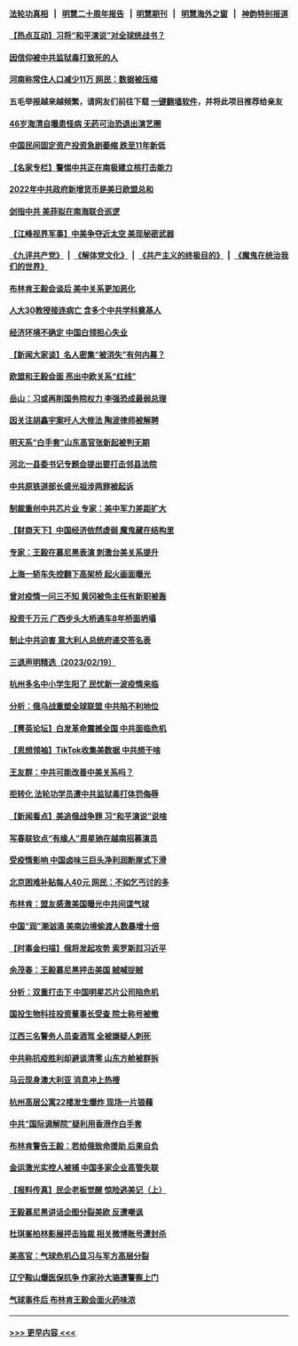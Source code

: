 #### [法轮功真相](https://github.com/gfw-breaker/truth/blob/master/README.md?t=0) &nbsp;&nbsp;|&nbsp;&nbsp; [明慧二十周年报告](https://github.com/gfw-breaker/mh-reports/blob/master/README.md?t=0) &nbsp;&nbsp;|&nbsp;&nbsp;[明慧期刊](https://github.com/gfw-breaker/mh-qikan) &nbsp;&nbsp;|&nbsp;&nbsp; [明慧海外之窗](https://github.com/gfw-breaker/mh-news/blob/master/README.md?t=0) &nbsp;&nbsp;|&nbsp;&nbsp; [神韵特别报道](https://github.com/gfw-breaker/mh-news/blob/master/shenyun.md?t=0)
#### [【热点互动】习将“和平演说”对全球统战书？](../pages/nsc413/n13934381.md?t=02210943) 
#### [因信仰被中共监狱毒打致死的人](../pages/nsc413/n13934141.md?t=02210943) 
#### [河南称常住人口减少11万 网民：数据被压缩](../pages/nsc413/n13934351.md?t=02210943) 
#### 五毛举报越来越频繁，请网友们前往下载 [一键翻墙软件](https://github.com/gfw-breaker/ssr-accounts)，并将此项目推荐给亲友
#### [46岁海清自曝患怪病 无药可治恐退出演艺圈](../pages/nsc413/n13934353.md?t=02210943) 
#### [中国民间固定资产投资急剧萎缩 跌至11年新低](../pages/nsc413/n13934355.md?t=02210943) 
#### [【名家专栏】警惕中共正在南极建立核打击能力](../pages/nsc413/n13934119.md?t=02210943) 
#### [2022年中共政府新增货币是美日欧盟总和](../pages/nsc413/n13934327.md?t=02210943) 
#### [剑指中共 美菲拟在南海联合巡逻](../pages/nsc413/n13934292.md?t=02210943) 
#### [【江峰视界军事】中美争夺近太空 美现秘密武器](../pages/nsc413/n13934322.md?t=02210943) 
#### [《九评共产党》](https://github.com/begood0513/9ping.md/blob/master/README.md) &nbsp;|&nbsp; [《解体党文化》](../../../../jtdwh.md/blob/master/README.md)  &nbsp;|&nbsp; [《共产主义的终极目的》](../../../../gczydzjmd.md/blob/master/README.md) &nbsp;|&nbsp; [《魔鬼在统治我们的世界》](../../../../mgztzwmdsj.md/blob/master/README.md) 
#### [布林肯王毅会谈后 美中关系更加恶化](../pages/nsc413/n13934286.md?t=02210943) 
#### [人大30教授接连病亡 含多个中共学科奠基人](../pages/nsc413/n13934284.md?t=02210943) 
#### [经济环境不确定 中国白领担心失业](../pages/nsc413/n13934104.md?t=02210943) 
#### [【新闻大家谈】名人密集“被消失”有何内幕？](../pages/nsc413/n13934185.md?t=02210943) 
#### [欧盟和王毅会面 亮出中欧关系“红线”](../pages/nsc413/n13934238.md?t=02210943) 
#### [岳山：习或再削国务院权力 李强恐成最弱总理](../pages/nsc413/n13934125.md?t=02210943) 
#### [因关注胡鑫宇案吁人大修法 陶波律师被解聘](../pages/nsc413/n13933942.md?t=02210943) 
#### [明天系“白手套”山东高官张新起被判无期](../pages/nsc413/n13934020.md?t=02210943) 
#### [河北一县委书记专题会提出要打击邻县法院](../pages/nsc413/n13934025.md?t=02210943) 
#### [中共原铁道部长盛光祖涉两罪被起诉](../pages/nsc413/n13934029.md?t=02210943) 
#### [制裁重创中共芯片业 专家：美中军力差距扩大](../pages/nsc413/n13918890.md?t=02210943) 
#### [【财商天下】中国经济依然虚弱 魔鬼藏在结构里](../pages/nsc413/n13933670.md?t=02210943) 
#### [专家：王毅在慕尼黑表演 刺激台美关系提升](../pages/nsc413/n13933890.md?t=02210943) 
#### [上海一轿车失控翻下高架桥 起火画面曝光](../pages/nsc413/n13934013.md?t=02210943) 
#### [曾对疫情一问三不知 黄冈被免主任有新职被轰](../pages/nsc413/n13933887.md?t=02210943) 
#### [投资千万元 广西步头大桥通车8年桥面坍塌](../pages/nsc413/n13933891.md?t=02210943) 
#### [制止中共迫害 意大利人总统府递交签名表](../pages/nsc413/n13933726.md?t=02210943) 
#### [三退声明精选（2023/02/19）](../pages/nsc413/n13933823.md?t=02210943) 
#### [杭州多名中小学生阳了 民忧新一波疫情来临](../pages/nsc413/n13933746.md?t=02210943) 
#### [分析：俄乌战重塑全球联盟 中共陷不利地位](../pages/nsc413/n13933636.md?t=02210943) 
#### [【菁英论坛】白发革命震撼全国 中共面临危机](../pages/nsc413/n13933656.md?t=02210943) 
#### [【思想领袖】TikTok收集美数据 中共想干啥](../pages/nsc413/n13908601.md?t=02210943) 
#### [王友群：中共可能改善中美关系吗？](../pages/nsc413/n13933678.md?t=02210943) 
#### [拒转化 法轮功学员遭中共监狱毒打体罚侮辱](../pages/nsc413/n13928989.md?t=02210943) 
#### [【新闻看点】美追俄战争罪 习“和平演说”说啥](../pages/nsc413/n13933046.md?t=02210943) 
#### [写春联钦点“有缘人”周星驰在越南招募演员](../pages/nsc413/n13933589.md?t=02210943) 
#### [受疫情影响 中国卤味三巨头净利润断崖式下滑](../pages/nsc413/n13933633.md?t=02210943) 
#### [北京困难补贴每人40元 网民：不如乞丐讨的多](../pages/nsc413/n13933587.md?t=02210943) 
#### [布林肯：盟友感激美国曝光中共间谍气球](../pages/nsc413/n13933535.md?t=02210943) 
#### [中国“润”潮汹涌 美南边境偷渡人数暴增十倍](../pages/nsc413/n13933536.md?t=02210943) 
#### [【时事金扫描】俄将发起攻势 索罗斯怼习近平](../pages/nsc413/n13932824.md?t=02210943) 
#### [余茂春：王毅慕尼黑抨击美国 贼喊捉贼](../pages/nsc413/n13933469.md?t=02210943) 
#### [分析：双重打击下 中国明星芯片公司陷危机](../pages/nsc413/n13929277.md?t=02210943) 
#### [国投生物科技投资董事长受查 院士称号被撤](../pages/nsc413/n13933375.md?t=02210943) 
#### [江西三名警务人员查酒驾 全被嫌疑人刺死](../pages/nsc413/n13933226.md?t=02210943) 
#### [中共称抗疫胜利却避谈清零 山东方舱被群拆](../pages/nsc413/n13933051.md?t=02210943) 
#### [马云现身澳大利亚 消息冲上热搜](../pages/nsc413/n13933167.md?t=02210943) 
#### [杭州高层公寓22楼发生爆炸 现场一片狼藉](../pages/nsc413/n13933284.md?t=02210943) 
#### [中共“国际调解院”疑利用香港作白手套](../pages/nsc413/n13933224.md?t=02210943) 
#### [布林肯警告王毅：若给俄致命援助 后果自负](../pages/nsc413/n13933006.md?t=02210943) 
#### [金运激光实控人被捕 中国多家企业高管失联](../pages/nsc413/n13932935.md?t=02210943) 
#### [【报料传真】民企老板觉醒 惊险逃美记（上）](../pages/nsc413/n13933035.md?t=02210943) 
#### [王毅慕尼黑讲话企图分裂美欧 反遭嘲讽](../pages/nsc413/n13932976.md?t=02210943) 
#### [杜琪峯柏林影展抨击独裁 相关微博账号遭封杀](../pages/nsc413/n13932882.md?t=02210943) 
#### [美高官：气球危机凸显习与军方高层分裂](../pages/nsc413/n13932877.md?t=02210943) 
#### [辽宁鞍山爆医保抗争 作家孙大骆遭警察上门](../pages/nsc413/n13932231.md?t=02210943) 
#### [气球事件后 布林肯王毅会面火药味浓](../pages/nsc413/n13932907.md?t=02210943) 

----
#### [ >>> 更早内容 <<< ](../indexes/nsc413-earlier.md)

